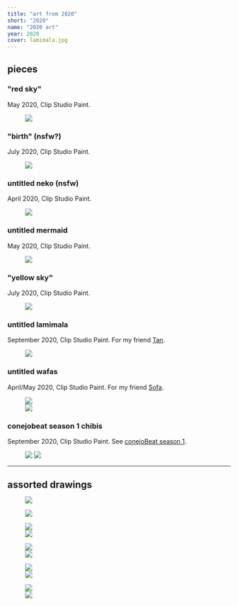 ```yaml
---
title: "art from 2020"
short: "2020"
name: "2020 art"
year: 2020
cover: lamimala.jpg
---
```


<h2 id="pieces" style="margin-bottom:0.5em">pieces</h2>

### "red sky"

May 2020, Clip Studio Paint.

<figure>
  <img src="{{ site.baseurl }}/assets/art/2020/redsky.png">
</figure>

### "birth" (nsfw?)

July 2020, Clip Studio Paint.

<figure>
  <img src="{{ site.baseurl }}/assets/art/2020/birth.png">
</figure>

### untitled neko (nsfw)

April 2020, Clip Studio Paint.

<figure>
  <img src="{{ site.baseurl }}/assets/art/2020/slimey.png">
</figure>

### untitled mermaid

May 2020, Clip Studio Paint.

<figure>
  <img src="{{ site.baseurl }}/assets/art/2020/mermaid.png">
</figure>

### "yellow sky"

July 2020, Clip Studio Paint.

<figure>
  <img src="{{ site.baseurl }}/assets/art/2020/landscape.png">
</figure>

### untitled lamimala

September 2020, Clip Studio Paint. For my friend <a href="https://twitter.com/tanamalas">Tan</a>.

<figure>
  <img src="{{ site.baseurl }}/assets/art/2020/lamimala.jpg">
</figure>

### untitled wafas

April/May 2020, Clip Studio Paint. For my friend <a href="http://yogurt200.com">Sofa</a>.

<figure>
  <div class="img2f">
    <div style="flex:0.7307692308;">
      <img src="{{ site.baseurl }}/assets/art/2020/pearfairy.png">
    </div>
    <div style="flex:0.8;">
      <img src="{{ site.baseurl }}/assets/art/2020/wfairy.png">
    </div>
  </div>
</figure>

### conejobeat season 1 chibis

September 2020, Clip Studio Paint. See <a href="{{ site.baseurl }}/work/conejobeat/#conejobeat-season-1">conejoBeat season 1</a>.

<figure>
  <div class="img2m">
    <img src="{{ site.baseurl }}/assets/art/2020/chibi-nezu.jpg">
    <img src="{{ site.baseurl }}/assets/art/2020/chibi-tana.jpg">
  </div>
</figure>

<!-- ### "portrait of xbox 360 catgirl avatar"

January 2020, Clip Studio Paint.

<figure>
  <img src="{{ site.baseurl }}/assets/art/2020/xboxneko.png">
</figure> -->

<!-- ### untitled neko ii

October 2020, Clip Studio Paint.

<figure>
  <img src="{{ site.baseurl }}/assets/art/2020/yellowneko.png">
</figure> -->

* * *

<h2 id="assorted-drawings" style="margin-bottom:0.5em">assorted drawings</h2>

<figure>
  <img src="{{ site.baseurl }}/assets/art/2020/highway.jpg">
</figure>

<figure>
  <img src="{{ site.baseurl }}/assets/art/2020/city.jpg">
</figure>

<figure>
  <div class="img2f">
    <div style="flex:0.9076592699;">
      <img src="{{ site.baseurl }}/assets/art/2020/punkyumi.jpg">
    </div>
    <div style="flex:1.0604265403;">
      <img src="{{ site.baseurl }}/assets/art/2020/yangbar.jpg">
    </div>
  </div>
</figure>

<figure>
  <div class="img2f">
    <div style="flex:0.4641569884;">
      <img src="{{ site.baseurl }}/assets/art/2020/farmertan.jpg">
    </div>
    <div style="flex:0.6481481481;">
      <img src="{{ site.baseurl }}/assets/art/2020/nezu-stencil.jpg">
    </div>
  </div>
</figure>



<figure>
  <div class="img2f">
    <div style="flex:0.9125706829;">
      <img src="{{ site.baseurl }}/assets/art/2020/nudebetty.jpg">
    </div>
    <div style="flex:0.4853733641;">
      <img src="{{ site.baseurl }}/assets/art/2020/betty-coffee.jpg">
    </div>
  </div>
</figure>

<figure>
  <div class="img2f">
    <div style="flex:1.7202441506;">
      <img src="{{ site.baseurl }}/assets/art/2020/murder.jpg">
    </div>
    <div style="flex:1.0731244065;">
      <img src="{{ site.baseurl }}/assets/art/2020/wafa-wtf.jpg">
    </div>
  </div>
</figure>
